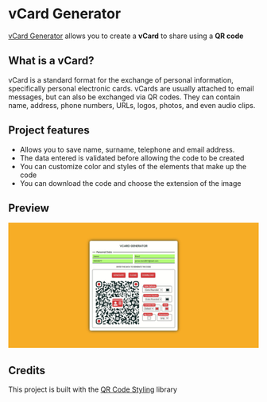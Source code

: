 # vCard Generator

[vCard Generator](https://erme07.github.io/vcardGenerator/) allows you to create a **vCard** to share using a **QR code** 

## What is a vCard?

vCard is a standard format for the exchange of personal information, specifically personal electronic cards. vCards are usually attached to email messages, but can also be exchanged via QR codes. They can contain name, address, phone numbers, URLs, logos, photos, and even audio clips.

## Project features

- Allows you to save name, surname, telephone and email address.
- The data entered is validated before allowing the code to be created
- You can customize color and styles of the elements that make up the code
- You can download the code and choose the extension of the image

## Preview

![preview](img/preview.jpg)

## Credits
This project is built with the [QR Code Styling](https://github.com/kozakdenys/qr-code-styling) library
